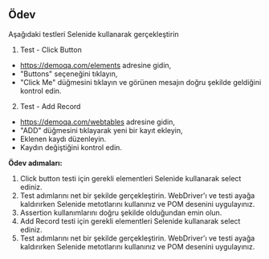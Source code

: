 ## Ödev

Aşağıdaki testleri Selenide kullanarak gerçekleştirin

1. Test - Click Button
- https://demoqa.com/elements adresine gidin,
- "Buttons" seçeneğini tıklayın,
- "Click Me" düğmesini tıklayın ve görünen mesajın doğru şekilde geldiğini kontrol edin.

2. Test - Add Record
- https://demoqa.com/webtables adresine gidin,
- "ADD" düğmesini tıklayarak yeni bir kayıt ekleyin,
- Eklenen kaydı düzenleyin.
- Kaydın değiştiğini kontrol edin.

**Ödev adımaları:**

1. Click button testi için gerekli elementleri Selenide kullanarak select ediniz.
2. Test adımlarını net bir şekilde gerçekleştirin. WebDriver'ı ve testi ayağa kaldırırken Selenide metotlarını kullanınız ve POM desenini uygulayınız.
3. Assertion kullanımlarını doğru şekilde olduğundan emin olun.
4. Add Record testi için gerekli elementleri Selenide kullanarak select ediniz.
5. Test adımlarını net bir şekilde gerçekleştirin. WebDriver'ı ve testi ayağa kaldırırken Selenide metotlarını kullanınız ve POM desenini uygulayınız.
